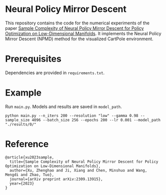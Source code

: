 # Neural Policy Mirror Descent

This repository contains the code for the numerical experiments of the paper [Sample Complexity of Neural Policy Mirror Descent for Policy Optimization on Low-Dimensional Manifolds](https://arxiv.org/abs/2309.13915). It implements the Neural Policy Mirror Descent (NPMD) method for the visualized CartPole environment. 

# Prerequisites

Dependencies are provided in `requirements.txt`. 

# Example

Run `main.py`. Models and results are saved in `model_path`. 

~~~
python main.py --n_iters 200 --resolution "low" --gamma 0.98 --sample_size 4096 --batch_size 256 --epochs 200 --lr 0.001 --model_path "./results/0/"
~~~


# Reference

~~~
@article{xu2023sample,
  title={Sample Complexity of Neural Policy Mirror Descent for Policy Optimization on Low-Dimensional Manifolds},
  author={Xu, Zhenghao and Ji, Xiang and Chen, Minshuo and Wang, Mengdi and Zhao, Tuo},
  journal={arXiv preprint arXiv:2309.13915},
  year={2023}
}
~~~